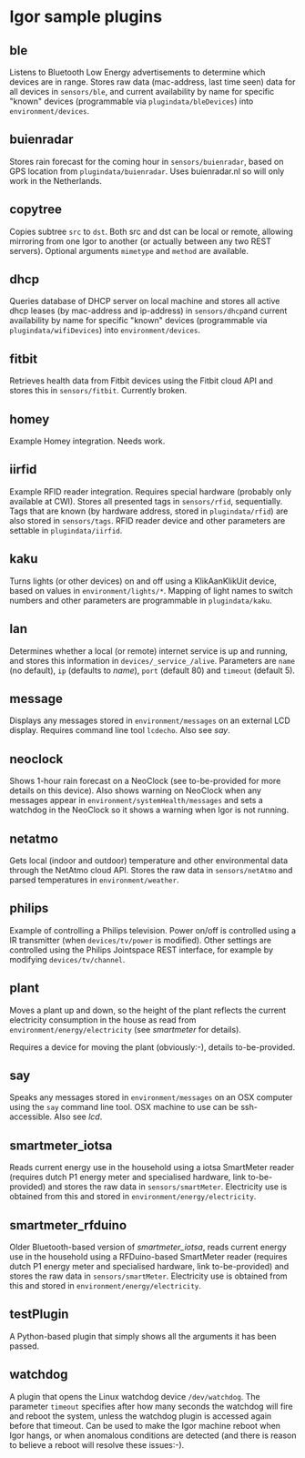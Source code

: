 # Igor sample plugins

## ble

Listens to Bluetooth Low Energy advertisements to determine which devices are in range. Stores raw data (mac-address, last time seen) data for all devices in ```sensors/ble```, and current availability by name for specific "known" devices (programmable via ```plugindata/bleDevices```) into ```environment/devices```.

## buienradar

Stores rain forecast for the coming hour in ```sensors/buienradar```, based on GPS location from ```plugindata/buienradar```. Uses buienradar.nl so will only work in the Netherlands.

## copytree

Copies subtree ```src``` to ```dst```. Both src and dst can be local or remote, allowing mirroring from one Igor to another (or actually between any two REST servers). Optional arguments ```mimetype``` and ```method``` are available.

## dhcp

Queries database of DHCP server on local machine and stores all active dhcp leases (by mac-address and ip-address) in ```sensors/dhcp```and current availability by name for specific "known" devices (programmable via ```plugindata/wifiDevices```) into ```environment/devices```.

## fitbit

Retrieves health data from Fitbit devices using the Fitbit cloud API and stores this in ```sensors/fitbit```. Currently broken.

## homey

Example Homey integration. Needs work.

## iirfid

Example RFID reader integration. Requires special hardware (probably only available at CWI). Stores all presented tags in ```sensors/rfid```, sequentially. Tags that are known (by hardware address, stored in ```plugindata/rfid```) are also stored in ```sensors/tags```. RFID reader device and other parameters are settable in ```plugindata/iirfid```.

## kaku

Turns lights (or other devices) on and off using a KlikAanKlikUit device, based on values in ```environment/lights/*```. Mapping of light names to switch numbers and other parameters are programmable in ```plugindata/kaku```.

## lan

Determines whether a local (or remote) internet service is up and running, and stores this information in ```devices/_service_/alive```. Parameters are ```name``` (no default), ```ip``` (defaults to _name_), ```port``` (default 80) and ```timeout``` (default 5).

## message

Displays any messages stored in ```environment/messages``` on an external LCD display. Requires command line tool ```lcdecho```. Also see _say_.

## neoclock

Shows 1-hour rain forecast on a NeoClock (see to-be-provided for more details on this device). Also shows warning on NeoClock when any messages appear in ```environment/systemHealth/messages``` and sets a watchdog in the NeoClock so it shows a warning when Igor is not running.

## netatmo

Gets local (indoor and outdoor) temperature and other environmental data through the NetAtmo cloud API. Stores the raw data in ```sensors/netAtmo``` and parsed temperatures in ```environment/weather```.

## philips

Example of controlling a Philips television. Power on/off is controlled using a IR transmitter (when ```devices/tv/power``` is modified). Other settings are controlled using the Philips Jointspace REST interface, for example by modifying ```devices/tv/channel```.

## plant

Moves a plant up and down, so the height of the plant reflects the current electricity consumption in the house as read from ```environment/energy/electricity``` (see _smartmeter_ for details).

Requires a device for moving the plant (obviously:-), details to-be-provided.

## say

Speaks any messages stored in ```environment/messages``` on an OSX computer using the ```say``` command line tool. OSX machine to use can be ssh-accessible. Also see _lcd_.

## smartmeter_iotsa

Reads current energy use in the household using a iotsa SmartMeter reader (requires dutch P1 energy meter and specialised hardware, link to-be-provided) and stores the raw data in ```sensors/smartMeter```. Electricity use is obtained from this and stored in ```environment/energy/electricity```.


## smartmeter_rfduino

Older Bluetooth-based version of _smartmeter_iotsa_, reads current energy use in the household using a RFDuino-based SmartMeter reader (requires dutch P1 energy meter and specialised hardware, link to-be-provided) and stores the raw data in ```sensors/smartMeter```. Electricity use is obtained from this and stored in ```environment/energy/electricity```.

## testPlugin

A Python-based plugin that simply shows all the arguments it has been passed.

## watchdog

A plugin that opens the Linux watchdog device ```/dev/watchdog```. The parameter ```timeout``` specifies after how many seconds the watchdog will fire and reboot the system, unless the watchdog plugin is accessed again before that timeout. Can be used to make the Igor machine reboot when Igor hangs, or when anomalous conditions are detected (and there is reason to believe a reboot will resolve these issues:-).


